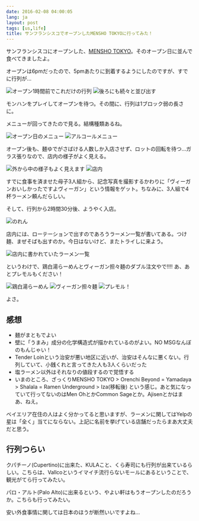 ```yaml
---
date: 2016-02-08 04:00:05
lang: ja
layout: post
tags: [us,life]
title: サンフランシスコでオープンしたMENSHO TOKYOに行ってみた！
---
```

サンフランシスコにオープンした、[MENSHO TOKYO](http://mensho.tokyo/)。そのオープン日に並んで食べてきましたよ。

オープンは6pmだったので、5pmあたりに到着するようにしたのですが、すでに行列が…

![オープン1時間前でこれだけの行列](/assets/images/entry/2016-02-08/2016-02-06_17.04.28.jpg)
![後ろにも続々と並び出す](/assets/images/entry/2016-02-08/2016-02-06_17.37.33.jpg)

モンハンをプレイしてオープンを待つ。その間に、行列は1ブロック弱の長さに。

メニューが回ってきたので見る。結構種類あるね。

![オープン日のメニュー](/assets/images/entry/2016-02-08/2016-02-06_18.05.11.jpg)
![アルコールメニュー](/assets/images/entry/2016-02-08/2016-02-06_18.05.17.jpg)

オープン後も、麺ゆでがさばける人数しか入店させず、ロットの回転を待つ…ガラス張りなので、店内の様子がよく見える。

![外から中の様子もよく見えます](/assets/images/entry/2016-02-08/2016-02-06_18.41.31.jpg)
![店内](/assets/images/entry/2016-02-08/2016-02-06_18.57.01.jpg)

すでに食事を済ませた母子3人組から、記念写真を撮影するかわりに「ヴィーガンおいしかったですよヴィーガン」という情報をゲット。ちなみに、3人組で4杯ラーメン頼んだらしい。

そして、行列から2時間30分後、ようやく入店。

![のれん](/assets/images/entry/2016-02-08/2016-02-06_19.19.36.jpg)

店内には、ローテーションで出すのであろうラーメン一覧が書いてある。つけ麺、まぜそばも出すのか。今日はないけど、またトライしに来よう。

![店内に書かれていたラーメン一覧](/assets/images/entry/2016-02-08/2016-02-06_19.30.59.jpg)

というわけで、鶏白湯らーめんとヴィーガン担々麺のダブル注文やで!!!! あ、あとプレモルもください！

![鶏白湯らーめん](/assets/images/entry/2016-02-08/2016-02-06_19.39.15.jpg)
![ヴィーガン担々麺](/assets/images/entry/2016-02-08/2016-02-06_19.50.09.jpg)
![プレモル！](/assets/images/entry/2016-02-08/2016-02-06_19.45.03.jpg)

よさ。

## 感想

- 麺がまともでよい
- 壁に「うまみ」成分の化学構造式が描かれているのがよい。NO MSGなんぼのもんじゃい！
- Tender Loinという治安が悪い地区に近いが、治安はそんなに悪くない。行列していて、小銭くれと言ってきた人も3人くらいだった
- 塩ラーメン以外はそれなりの値段するので覚悟する
- いまのところ、ざっくりMENSHO TOKYO > Orenchi Beyond = Yamadaya > Shalala = Ramen Underground > Iza(移転後) という感じ。あと気になっていて行ってないのはMen OhとかCommon Sageとか。Ajisenとかはまあ、ねえ。

ベイエリア在住の人はよく分かってると思いますが、ラーメンに関してはYelpの星は「全く」当てにならない。上記に名前を挙げている店舗だったらまあ大丈夫だと思う。

## 行列つらい

クパチーノ(Cupertino)に出来た、KULAこと、くら寿司にも行列が出来ているらしい。こちらは、Vallcoというイマイチ流行らないモールにあるということで、観光がてら行ってみたい。

パロ・アルト(Palo Alto)に出来るという、やよい軒はもうオープンしたのだろうか。こちらも行ってみたい。

安い外食事情に関しては日本のほうが断然いいですよね…
